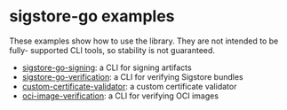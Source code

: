 # sigstore-go examples

These examples show how to use the library. They are not intended to be fully-
supported CLI tools, so stability is not guaranteed.

- [sigstore-go-signing](./sigstore-go-signing): a CLI for signing artifacts
- [sigstore-go-verification](./sigstore-go-verification/README.md): a CLI for verifying Sigstore bundles
- [custom-certificate-validator](./custom-certificate-validator/README.md): a custom certificate validator
- [oci-image-verification](./oci-image-verification): a CLI for verifying OCI images
